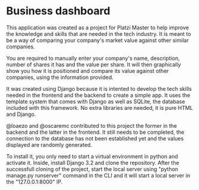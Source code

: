 # Business dashboard 

This application was created as a project for Platzi Master to help improve the knowledge and skills that are needed in the tech industry. It is meant to be a way of comparing your company's market value against other similar companies.

You are required to manually enter your company's name, description, number of shares it has and the value per share. It will then graphically show you how it is positioned and compare its value against other companies, using the information provided.

It was created using Django because it is intented to develop the tech skills needed in the frontend and the backend to create a simple app. It uses the template system that comes with Django as well as SQLite, the database included with this framework. No extra libraries are needed, it is pure HTML and Django.

@loaezo and @oscaremc contributed to this project the former in the backend and the latter in the frontend. It still needs to be completed, the connection to the database has not been established yet and the values displayed are randomly generated.

To install it, you only need to start a virtual environment in python and activate it. Inside, install Django 3.2 and clone the repository. After the successfull cloning of the project, start the local server using "python manage.py runserver" command in the CLI and it will start a local server in the "127.0.0.1:8000" IP.
